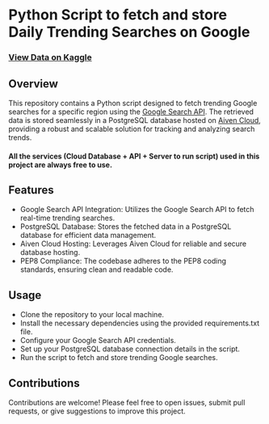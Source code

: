 # Python Script to fetch and store Daily Trending Searches on Google

### [View Data on Kaggle](https://www.kaggle.com/datasets/kishan305/whats-trending-google-india)

## Overview
This repository contains a Python script designed to fetch trending Google searches for a specific region using the [Google Search API](https://serpapi.com/google-trends-trending-now). The retrieved data is stored seamlessly in a PostgreSQL database hosted on [Aiven Cloud](https://docs.aiven.io/docs/platform/concepts/free-plan#free-plans), providing a robust and scalable solution for tracking and analyzing search trends.

#### All the services (Cloud Database + API + Server to run script) used in this project are always free to use.

## Features
* Google Search API Integration: Utilizes the Google Search API to fetch real-time trending searches.
* PostgreSQL Database: Stores the fetched data in a PostgreSQL database for efficient data management.
* Aiven Cloud Hosting: Leverages Aiven Cloud for reliable and secure database hosting.
* PEP8 Compliance: The codebase adheres to the PEP8 coding standards, ensuring clean and readable code.

## Usage
* Clone the repository to your local machine.
* Install the necessary dependencies using the provided requirements.txt file.
* Configure your Google Search API credentials.
* Set up your PostgreSQL database connection details in the script.
* Run the script to fetch and store trending Google searches.


## Contributions
Contributions are welcome! Please feel free to open issues, submit pull requests, or give suggestions to improve this project.
